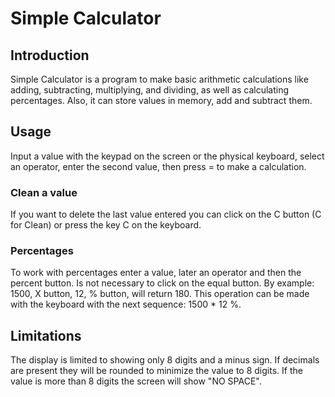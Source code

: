 # Simple Calculator

## Introduction

Simple Calculator is a program to make basic arithmetic calculations like adding, subtracting, multiplying, and dividing, as well as calculating percentages. Also, it can store values in memory, add and subtract them.

## Usage

Input a value with the keypad on the screen or the physical keyboard, select an operator, enter the second value, then press = to make a calculation.

### Clean a value

If you want to delete the last value entered you can click on the C button (C for Clean) or press the key C on the keyboard.

### Percentages

To work with percentages enter a value, later an operator and then the percent button. Is not necessary to click on the equal button. By example: 1500, X button, 12, % button, will return 180. This operation can be made with the keyboard with the next sequence: 1500 * 12 %.

## Limitations

The display is limited to showing only 8 digits and a minus sign. If decimals are present they will be rounded to minimize the value to 8 digits. If the value is more than 8 digits the screen will show "NO SPACE".
